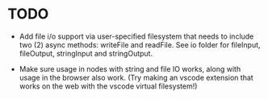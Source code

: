 # TODO

- Add file i/o support via user-specified filesystem that needs to include two (2) async methods: writeFile and readFile. See io folder for fileInput, fileOutput, stringInput and stringOutput.

- Make sure usage in nodes with string and file IO works, along with usage in the browser also work. (Try making an vscode extension that works on the web with the vscode virtual filesystem!)

